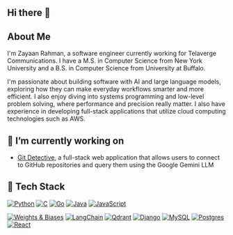 ## Hi there 👋

## About Me
I'm Zayaan Rahman, a software engineer currently working for Telaverge Communications. I have a M.S. in Computer Science from New York University and a B.S. in Computer Science from University at Buffalo.

I'm passionate about building software with AI and large language models, exploring how they can make everyday workflows smarter and more efficient. I also enjoy diving into systems programming and low-level problem solving, where performance and precision really matter. I also have experience in developing full-stack applications that utilize cloud computing technologies such as AWS.

## 🔭 I’m currently working on
- [Git Detective](https://github.com/zayaanra/git-detective), a full-stack web application that allows users to connect to GitHub repositories and query them using the Google Gemini LLM

## 💾 Tech Stack
[![Python](https://img.shields.io/badge/Python-3776AB?logo=python&logoColor=fff)](#) [![C](https://img.shields.io/badge/C-00599C?logo=c&logoColor=white)](#) [![Go](https://img.shields.io/badge/Go-%2300ADD8.svg?&logo=go&logoColor=white)](#) [![Java](https://img.shields.io/badge/Java-%23ED8B00.svg?logo=openjdk&logoColor=white)](#) [![JavaScript](https://img.shields.io/badge/JavaScript-F7DF1E?logo=javascript&logoColor=000)](#)

[![Weights & Biases](https://img.shields.io/badge/Weights_&_Biases-FFBE00?style=for-the-badge&logo=WeightsAndBiases&logoColor=white)](#) [![LangChain](https://img.shields.io/badge/LangChain-1c3c3c.svg?logo=langchain&logoColor=white)](#) [![Qdrant](https://img.shields.io/badge/Qdrant-VectorDB-purple)](#) [![Django](https://img.shields.io/badge/Django-%23092E20.svg?logo=django&logoColor=white)](#) [![MySQL](https://img.shields.io/badge/MySQL-4479A1?logo=mysql&logoColor=fff)](#) [![Postgres](https://img.shields.io/badge/Postgres-%23316192.svg?logo=postgresql&logoColor=white)](#) [![React](https://img.shields.io/badge/React-%2320232a.svg?logo=react&logoColor=%2361DAFB)](#)



<!--
**zayaanra/zayaanra** is a ✨ _special_ ✨ repository because its `README.md` (this file) appears on your GitHub profile.

Here are some ideas to get you started:

- 🔭 I’m currently working on ...
- 🌱 I’m currently learning ...
- 👯 I’m looking to collaborate on ...
- 🤔 I’m looking for help with ...
- 💬 Ask me about ...
- 📫 How to reach me: ...
- 😄 Pronouns: ...
- ⚡ Fun fact: ...
-->
